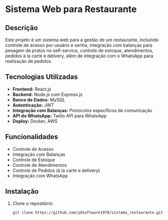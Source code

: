 # Sistema Web para Restaurante

## Descrição
Este projeto é um sistema web para a gestão de um restaurante, incluindo controle de acesso por usuário e senha, integração com balanças para pesagem de pratos no self-service, controle de estoque, atendimentos, pedidos à la carte e delivery, além de integração com o WhatsApp para realização de pedidos.

## Tecnologias Utilizadas
- **Frontend:** React.js
- **Backend:** Node.js com Express.js
- **Banco de Dados:** MySQL
- **Autenticação:** JWT
- **Integração com Balanças:** Protocolos específicos de comunicação
- **API do WhatsApp:** Twilio API para WhatsApp
- **Deploy:** Docker, AWS

## Funcionalidades
- Controle de Acesso
- Integração com Balanças
- Controle de Estoque
- Controle de Atendimentos
- Controle de Pedidos (à la carte e delivery)
- Integração com WhatsApp

## Instalação
1. Clone o repositório:
   ```bash
   git clone https://github.com/ydsoftware1979/sistema_restaurante.git
   
